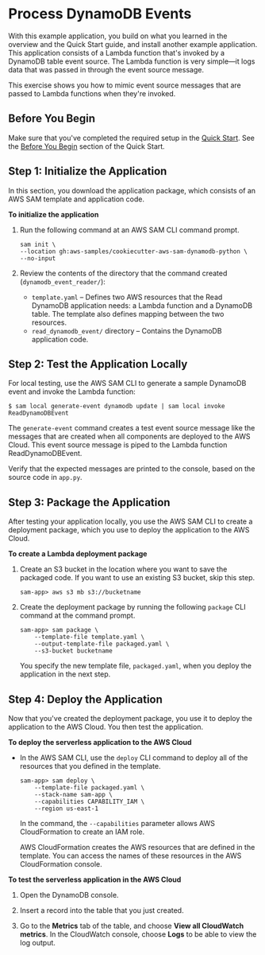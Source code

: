 # Process DynamoDB Events<a name="serverless-example-ddb"></a>

With this example application, you build on what you learned in the overview and the Quick Start guide, and install another example application\. This application consists of a Lambda function that's invoked by a DynamoDB table event source\. The Lambda function is very simple—it logs data that was passed in through the event source message\.

This exercise shows you how to mimic event source messages that are passed to Lambda functions when they're invoked\.

## Before You Begin<a name="gs-ex2-prereq"></a>

Make sure that you've completed the required setup in the [Quick Start](serverless-quick-start.md)\. See the [Before You Begin](serverless-quick-start.md#gs-ex1-prereq) section of the Quick Start\.

## Step 1: Initialize the Application<a name="gs-ex2-setup-local-app"></a>

In this section, you download the application package, which consists of an AWS SAM template and application code\.

**To initialize the application**

1. Run the following command at an AWS SAM CLI command prompt\.

   ```
   sam init \
   --location gh:aws-samples/cookiecutter-aws-sam-dynamodb-python \
   --no-input
   ```

1. Review the contents of the directory that the command created \(`dynamodb_event_reader/`\): 
   + `template.yaml` – Defines two AWS resources that the Read DynamoDB application needs: a Lambda function and a DynamoDB table\. The template also defines mapping between the two resources\.
   + `read_dynamodb_event/` directory – Contains the DynamoDB application code\.

## Step 2: Test the Application Locally<a name="gs-ex2-test-locally"></a>

For local testing, use the AWS SAM CLI to generate a sample DynamoDB event and invoke the Lambda function:

```
$ sam local generate-event dynamodb update | sam local invoke ReadDynamoDBEvent
```

The `generate-event` command creates a test event source message like the messages that are created when all components are deployed to the AWS Cloud\. This event source message is piped to the Lambda function ReadDynamoDBEvent\.

Verify that the expected messages are printed to the console, based on the source code in `app.py`\.

## Step 3: Package the Application<a name="gs-ex2-setup-pacakge-app"></a>

After testing your application locally, you use the AWS SAM CLI to create a deployment package, which you use to deploy the application to the AWS Cloud\.

**To create a Lambda deployment package**

1. Create an S3 bucket in the location where you want to save the packaged code\. If you want to use an existing S3 bucket, skip this step\.

   ```
   sam-app> aws s3 mb s3://bucketname
   ```

1. Create the deployment package by running the following `package` CLI command at the command prompt\. 

   ```
   sam-app> sam package \
       --template-file template.yaml \
       --output-template-file packaged.yaml \
       --s3-bucket bucketname
   ```

   You specify the new template file, `packaged.yaml`, when you deploy the application in the next step\.

## Step 4: Deploy the Application<a name="gs-ex2-setup-deploy-app"></a>

Now that you've created the deployment package, you use it to deploy the application to the AWS Cloud\. You then test the application\.

**To deploy the serverless application to the AWS Cloud**
+ In the AWS SAM CLI, use the `deploy` CLI command to deploy all of the resources that you defined in the template\. 

  ```
  sam-app> sam deploy \
      --template-file packaged.yaml \
      --stack-name sam-app \
      --capabilities CAPABILITY_IAM \
      --region us-east-1
  ```

  In the command, the `--capabilities` parameter allows AWS CloudFormation to create an IAM role\. 

  AWS CloudFormation creates the AWS resources that are defined in the template\. You can access the names of these resources in the AWS CloudFormation console\.

**To test the serverless application in the AWS Cloud**

1. Open the DynamoDB console\.

1. Insert a record into the table that you just created\.

1. Go to the **Metrics** tab of the table, and choose **View all CloudWatch metrics**\. In the CloudWatch console, choose **Logs** to be able to view the log output\.